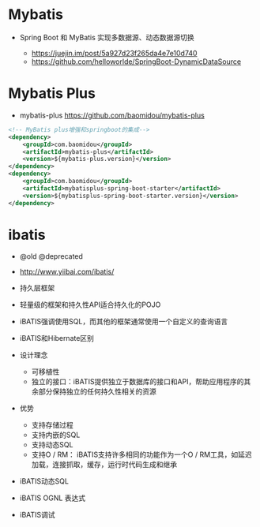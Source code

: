 # Mybatis

- Spring Boot 和 MyBatis 实现多数据源、动态数据源切换

  - <https://juejin.im/post/5a927d23f265da4e7e10d740>
  - <https://github.com/helloworlde/SpringBoot-DynamicDataSource>

# Mybatis Plus

- mybatis-plus https://github.com/baomidou/mybatis-plus

```xml
<!-- MyBatis plus增强和springboot的集成-->
<dependency>
    <groupId>com.baomidou</groupId>
    <artifactId>mybatis-plus</artifactId>
    <version>${mybatis-plus.version}</version>
</dependency>
<dependency>
    <groupId>com.baomidou</groupId>
    <artifactId>mybatisplus-spring-boot-starter</artifactId>
    <version>${mybatisplus-spring-boot-starter.version}</version>
</dependency>
```

# ibatis

- @old @deprecated
- <http://www.yiibai.com/ibatis/>
- 持久层框架
- 轻量级的框架和持久性API适合持久化的POJO
- iBATIS强调使用SQL，而其他的框架通常使用一个自定义的查询语言
- iBATIS和Hibernate区别
- 设计理念

  - 可移植性
  - 独立的接口：iBATIS提供独立于数据库的接口和API，帮助应用程序的其余部分保持独立的任何持久性相关的资源

- 优势

  - 支持存储过程
  - 支持内嵌的SQL
  - 支持动态SQL
  - 支持O / RM： iBATIS支持许多相同的功能作为一个O / RM工具，如延迟加载，连接抓取，缓存，运行时代码生成和继承

- iBATIS动态SQL

- iBATIS OGNL 表达式

- iBATIS调试
